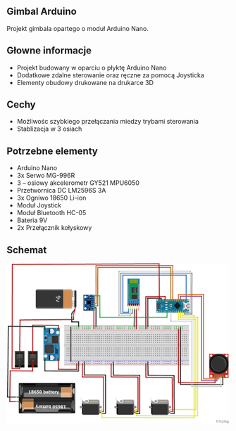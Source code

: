 ## Gimbal Arduino
Projekt gimbala opartego o moduł Arduino Nano.

## Głowne informacje
- Projekt budowany w oparciu o płyktę Arduino Nano
- Dodatkowe zdalne sterowanie oraz ręczne za pomocą Joysticka
- Elementy obudowy drukowane na drukarce 3D

## Cechy
- Możliwośc szybkiego przełączania miedzy trybami sterowania
- Stablizacja w 3 osiach 

## Potrzebne elementy
- Arduino Nano
- 3x Serwo MG-996R
- 3 – osiowy akcelerometr GY521 MPU6050
- Przetwornica DC LM2596S 3A
- 3x Ogniwo 18650 Li-ion
- Moduł Joystick
- Moduł Bluetooth HC-05
- Bateria 9V
- 2x Przełącznik kołyskowy

## Schemat
![Example screenshot](/Gimbal_bb.png)


